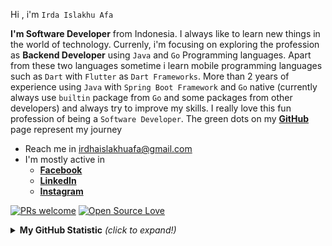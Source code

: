 Hi , i'm `Irda Islakhu Afa`

<b>I'm Software Developer</b> from Indonesia. I always like to learn new things in the world of technology. Currenly, i'm focusing on exploring the profession as <b>Backend Developer</b> using `Java` and `Go` Programming languages. Apart from these two languages sometime i learn mobile programming languages such as `Dart` with `Flutter` as `Dart Frameworks`. More than 2 years of experience using `Java` with `Spring Boot Framework` and `Go` native (currently always use `builtin` package from `Go` and some packages from other developers) and always try to improve my skills. I really love this fun profession of being a `Software Developer`. The green dots on my [**GitHub**](https://github.com/irdaislakhuafa) page represent my journey

- Reach me in irdhaislakhuafa@gmail.com
- I'm mostly active in 
	- **[Facebook](https://web.facebook.com/irda.irda.3597)**
	- **[LinkedIn](https://www.linkedin.com/in/irda-islakhu-afa-b305a521a/)**
	- **[Instagram](https://www.instagram.com/irdaislakhu/)**

[![PRs welcome](https://img.shields.io/badge/PRs-welcome-brightgreen.svg?style=flat&logo=github)](https://github.com/irdaislakhuafa) [![Open Source Love](https://badges.frapsoft.com/os/v2/open-source.svg?v=103)](https://github.com/irdaislakhuafa)

<details>
<summary><b>My GitHub Statistic</b> <i>(click to expand!)</i></summary>
<br>


![Irda Islakhu Afa's github stats](https://github-readme-stats.vercel.app/api?username=irdaislakhuafa&show_icons=true&count_private=true&theme=dark) 
![](http://github-profile-summary-cards.vercel.app/api/cards/profile-details?username=irdaislakhuafa&theme=github_dark)

</details>
